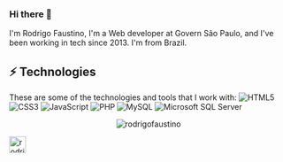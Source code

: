 ### Hi there 👋

I'm Rodrigo Faustino,  I'm a Web developer at Govern São Paulo, and I've been working in tech since 2013. I'm from Brazil.

## ⚡ Technologies

These are some of the technologies and tools that I work with:
![HTML5](https://img.shields.io/badge/-HTML5-E34F26?style=flat-square&logo=html5&logoColor=white)
![CSS3](https://img.shields.io/badge/-CSS3-1572B6?style=flat-square&logo=css3)
![JavaScript](https://img.shields.io/badge/-JavaScript-black?style=flat-square&logo=javascript)
![PHP](https://img.shields.io/badge/-php-4479A1?style=flat-square&logo=php&logoColor=white)
![MySQL](https://img.shields.io/badge/-MySQL-4479A1?style=flat-square&logo=mysql&logoColor=white)
![Microsoft SQL Server](https://img.shields.io/badge/-SQL%20Server-CC2927?style=flat-square&logo=microsoft-sql-server&logoColor=white)

<p align="center"><a><img align="center" src="https://github-readme-stats.vercel.app/api?username=rodrigofaustino&show_icons=true&count_private=1" alt="rodrigofaustino" /></a></p>



<p align="center">

<a href="https://linkedin.com/in/rodrigofaustino" target="blank"><img align="center" src="https://cdn.jsdelivr.net/npm/simple-icons@3.0.1/icons/linkedin.svg" alt="rodrigofaustino" height="30" width="30" /></a>&nbsp;

</p>

<!--
**danielgtaylor/danielgtaylor** is a ✨ _special_ ✨ repository because its `README.md` (this file) appears on your GitHub profile.

Here are some ideas to get you started:

- 🔭 I’m currently working on ...
- 🌱 I’m currently learning ...
- 👯 I’m looking to collaborate on ...
- 🤔 I’m looking for help with ...
- 💬 Ask me about ...
- 📫 How to reach me: ...
- 😄 Pronouns: ...
- ⚡ Fun fact: ...
-->

